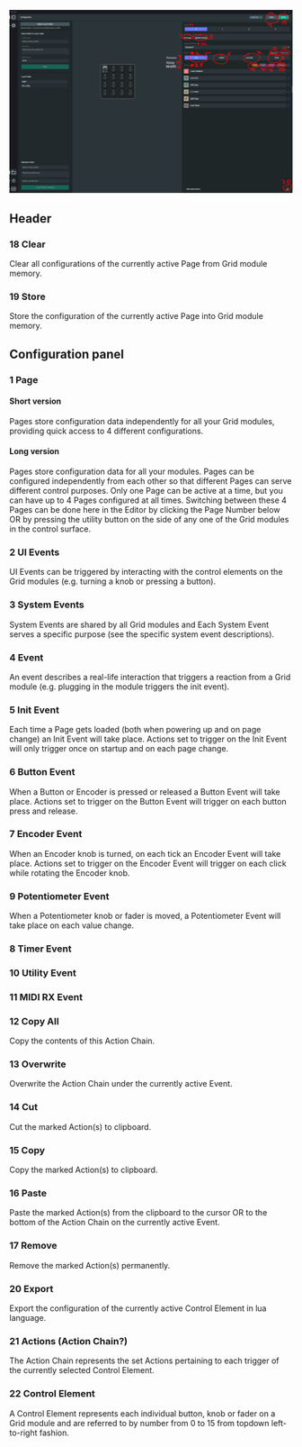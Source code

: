 ![Config_tooltips](Config_tooltips.png)

## Header
### 18 Clear

Clear all configurations of the currently active Page from Grid module memory.

### 19 Store

Store the configuration of the currently active Page into Grid module memory.

## Configuration panel

### 1 Page

#### Short version

Pages store configuration data independently for all your Grid modules, providing quick access to 4 different configurations.

#### Long version

Pages store configuration data for all your modules. Pages can be configured independently from each other so that different Pages can serve different control purposes. Only one Page can be active at a time, but you can have up to 4 Pages configured at all times. Switching between these 4 Pages can be done here in the Editor by clicking the Page Number below OR by pressing the utility button on the side of any one of the Grid modules in the control surface.

### 2 UI Events

UI Events can be triggered by interacting with the control elements on the Grid modules (e.g. turning a knob or pressing a button).

### 3 System Events

System Events are shared by all Grid modules and Each System Event serves a specific purpose (see the specific system event descriptions).

### 4 Event

An event describes a real-life interaction that triggers a reaction from a Grid module (e.g. plugging in the module triggers the init event).

### 5 Init Event

Each time a Page gets loaded (both when powering up and on page change) an Init Event will take place. Actions set to trigger on the Init Event will only trigger once on startup and on each page change. 

### 6 Button Event

When a Button or Encoder is pressed or released a Button Event will take place. Actions set to trigger on the Button Event will trigger on each button press and release.

### 7 Encoder Event

When an Encoder knob is turned, on each tick an Encoder Event will take place. Actions set to trigger on the Encoder Event will trigger on each click while rotating the Encoder knob.

### 9 Potentiometer Event

When a Potentiometer knob or fader is moved, a Potentiometer Event will take place on each value change.

### 8 Timer Event



### 10 Utility Event



### 11 MIDI RX Event



### 12 Copy All

Copy the contents of this Action Chain.

### 13 Overwrite

Overwrite the Action Chain under the currently active Event.

### 14 Cut

Cut the marked Action(s) to clipboard.

### 15 Copy

Copy the marked Action(s) to clipboard.

### 16 Paste

Paste the marked Action(s) from the clipboard to the cursor OR to the bottom of the Action Chain on the currently active Event.

### 17 Remove

Remove the marked Action(s) permanently.

### 20 Export

Export the configuration of the currently active Control Element in lua language.

### 21 Actions (Action Chain?)

The Action Chain represents the set Actions pertaining to each trigger of the currently selected Control Element.

### 22 Control Element

A Control Element represents each individual button, knob or fader on a Grid module and are referred to by number from 0 to 15 from topdown left-to-right fashion.